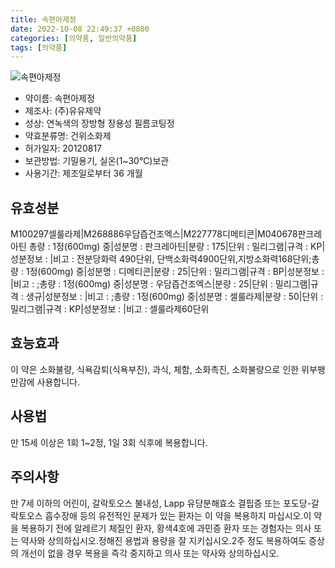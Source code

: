 ```yaml
---
title: 속편아제정
date: 2022-10-08 22:49:37 +0800
categories: [의약품, 일반의약품]
tags: [의약품]
---
```

![속편아제정](https://nedrug.mfds.go.kr/pbp/cmn/itemImageDownload/149723232496800082)

- 약이름: 속편아제정
- 제조사: (주)유유제약
- 성상: 연녹색의 장방형 장용성 필름코팅정
- 약효분류명: 건위소화제
- 허가일자: 20120817
- 보관방법: 기밀용기, 실온(1~30℃)보관
- 사용기간: 제조일로부터 36 개월
## 유효성분
M100297셀룰라제|M268886우담즙건조엑스|M227778디메티콘|M040678판크레아틴
총량 : 1정(600mg) 중|성분명 : 판크레아틴|분량 : 175|단위 : 밀리그램|규격 : KP|성분정보 : |비고 : 전분당화력 490단위, 단백소화력4900단위,지방소화력168단위;총량 : 1정(600mg) 중|성분명 : 디메티콘|분량 : 25|단위 : 밀리그램|규격 : BP|성분정보 : |비고 : ;총량 : 1정(600mg) 중|성분명 : 우담즙건조엑스|분량 : 25|단위 : 밀리그램|규격 : 생규|성분정보 : |비고 : ;총량 : 1정(600mg) 중|성분명 : 셀룰라제|분량 : 50|단위 : 밀리그램|규격 : KP|성분정보 : |비고 : 셀룰라제60단위
## 효능효과
이 약은 소화불량, 식욕감퇴(식욕부진), 과식, 체함, 소화촉진, 소화불량으로 인한 위부팽만감에 사용합니다.
## 사용법
만 15세 이상은 1회 1~2정, 1일 3회 식후에 복용합니다.
## 주의사항
만 7세 이하의 어린이, 갈락토오스 불내성, Lapp 유당분해효소 결핍증 또는 포도당-갈락토오스 흡수장애 등의 유전적인 문제가 있는 환자는 이 약을 복용하지 마십시오.이 약을 복용하기 전에 알레르기 체질인 환자, 황색4호에 과민증 환자 또는 경험자는 의사 또는 약사와 상의하십시오.정해진 용법과 용량을 잘 지키십시오.2주 정도 복용하여도 증상의 개선이 없을 경우 복용을 즉각 중지하고 의사 또는 약사와 상의하십시오.
